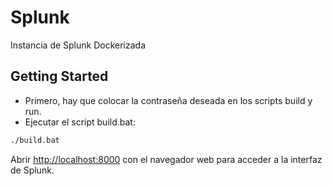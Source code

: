 # Splunk

Instancia de Splunk Dockerizada

## Getting Started

- Primero, hay que colocar la contraseña deseada en los scripts build y run.
- Ejecutar el script build.bat:

```bash
./build.bat
```

Abrir [http://localhost:8000](http://localhost:8000) con el navegador web para acceder a la interfaz de Splunk.
